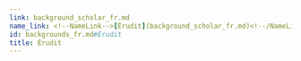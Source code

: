 ```yaml
---
link: background_scholar_fr.md
name_link: <!--NameLink-->[Érudit](background_scholar_fr.md)<!--/NameLink-->
id: backgrounds_fr.md#Érudit
title: Érudit
---
```


